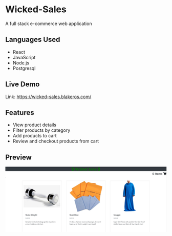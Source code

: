 # Wicked-Sales
A full stack e-commerce web application

## Languages Used

- React
- JavaScript
- Node.js
- Postgresql

## Live Demo

Link: https://wicked-sales.blakeros.com/

## Features

- View product details
- Filter products by category
- Add products to cart
- Review and checkout products from cart

## Preview 

![](server/public/images/wickedSalesPreview.PNG)
